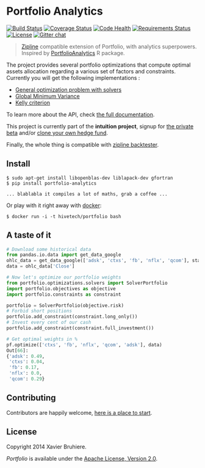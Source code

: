 Portfolio Analytics
===================

[![Build Status](https://api.shippable.com/projects/53ce99a67c72335f045a19bb/badge/master)](https://www.shippable.com/projects/53ce99a67c72335f045a19bb)
[![Coverage Status](https://img.shields.io/coveralls/intuition-io/portfolio.svg)](https://coveralls.io/r/intuition-io/portfolio)
[![Code Health](https://landscape.io/github/intuition-io/portfolio/master/landscape.png)](https://landscape.io/github/intuition-io/portfolio/master)
[![Requirements Status](https://requires.io/github/intuition-io/portfolio/requirements.png?branch=master)](https://requires.io/github/intuition-io/portfolio/requirements/?branch=master)
[![License](https://img.shields.io/pypi/l/intuition.svg)](https://pypi.python.org/pypi/intuition/)
[![Gitter chat](https://badges.gitter.im/intuition-io.png)](https://gitter.im/intuition-io)

> [Zipline][1] compatible extension of Portfolio, with analytics superpowers.
> Inspired by [PortfolioAnalytics][6] R package.

The project provides several portfolio optimizations that compute optimal
assets allocation regarding a various set of factors and constraints. Currently
you will get the following implementations :

* [General optimization problem with solvers][7]
* [Global Minimum Variance][8]
* [Kelly criterion][9]

To learn more about the API, check [the full documentation][3].

This project is currently part of the **intuition project**, signup for [the
private beta][2] and/or [clone your own hedge fund][4].

Finally, the whole thing is compatible with [zipline backtester][1].


Install
-------

```
$ sudo apt-get install libopenblas-dev liblapack-dev gfortran
$ pip install portfolio-analytics

... blablabla it compiles a lot of maths, grab a coffee ...
```

Or play with it right away with [docker][11]:

```
$ docker run -i -t hivetech/portfolio bash
```

A taste of it
-------------

```python
# Download some historical data
from pandas.io.data import get_data_google
ohlc_data = get_data_google(['adsk', 'ctxs', 'fb', 'nflx', 'qcom'], start='2013/01/01', end='2013/12/01')
data = ohlc_data['Close']

# Now let's optimize our portfolio weights
from portfolio.optimizations.solvers import SolverPortfolio
import portfolio.objectives as objective
import portfolio.constraints as constraint

portfolio = SolverPortfolio(objective.risk)
# Forbid short positions
portfolio.add_constraint(constraint.long_only())
# Invest every cent of our cash
portfolio.add_constraint(constraint.full_investment())

# Get optimal weights in %
pf.optimize(['ctxs', 'fb', 'nflx', 'qcom', 'adsk'], data)
Out[66]:
{'adsk': 0.49,
 'ctxs': 0.04,
 'fb': 0.17,
 'nflx': 0.0,
 'qcom': 0.29}
```

Contributing
------------

Contributors are happily welcome, [here is a place to start][10].


License
-------

Copyright 2014 Xavier Bruhiere.

*Portfolio* is available under the [Apache License, Version 2.0][5].


[1]: https://github.com/quantopian/zipline
[2]: http://intuition.io
[3]: http://doc.intuition.io
[4]: https://github.com/intuition-io/intuition
[5]: http://www.apache.org/licenses/LICENSE-2.0.html
[6]: https://r-forge.r-project.org/R/?group_id=579
[7]: http://docs.scipy.org/doc/scipy/reference/optimize.html
[8]: http://www.investopedia.com/terms/p/portfolio-variance.asp
[9]: http://www.investopedia.com/articles/trading/04/091504.asp
[10]: http://doc.intuition.io/articles/contributors.html
[11]: http://docker.io

